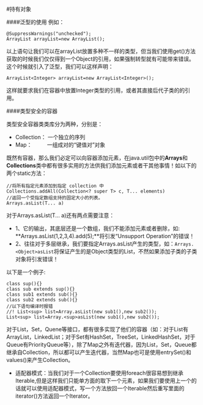 #持有对象

####泛型的使用
例如：
	
	@SuppressWarnings("unchecked");
	ArrayList arrayList=new ArrayList();

以上语句让我们可以在arrayList放置多种不一样的类型，但当我们使用get()方法获取的时候我们仅仅得到一个Object的引用，如果强制转型就有可能带来错误。这个时候就引入了泛型，我们可以这样声明：

	ArrayList<Integer> arrayList=new ArrayList<Integer>();

这样就要求我们在容器中放置Integer类型的引用，或者其直接后代子类的的引用。

####类型安全的容器

类型安全容器类类库分为两种，分别是：

- Collection： 一个独立的序列
- Map： &nbsp;&nbsp;&nbsp;&nbsp;&nbsp;&nbsp;&nbsp;&nbsp;&nbsp;一组成对的“键值对”对象

既然有容器，那么我们必定可以向容器添加元素，在java.util包中的**Arrays**和**Collections**类中都有很多实用的方法供我们添加元素或者干其他事情！如以下的两个static方法：
	
	//将所有指定元素添加到指定 collection 中
	Collections.addAll(Collection<? super T> c, T... elements)
	//返回一个受指定数组支持的固定大小的列表。
	Arrays.asList(T... a)

对于Arrays.asList(T... a)还有两点需要注意：

- 1、它的输出，其底层还是一个数组，我们不能添加元素或者删除，如: **Arrays.asList(1,2,3,4).add(5);**将引发“Unsupport Operation”的错误！
- 2、往往对于多层继承，我们要指定Arrays.asList产生的类型，如：`Arrays.<Object>asList`将保证产生的是Object类型的List，不然如果添加子类的子类对象将引发错误！

以下是一个例子:

	class sup(){}
	class sub extends sup(){}
	class sub1 extends sub(){}
	class sub2 extends sub(){}
	//以下语句编译时报错
	//! List<sup> list=Array.asList(new sub1(),new sub2());
	List<sup> list=Array.<sup>asList(new sub1(),new sub2());


对于List，Set，Quene等接口，都有很多实现了他们的容器（如：对于List有ArrayList，LinkedList；对于Set有HashSet，TreeSet，LinkedHashSet，对于Queue有PriorityQueue等），除了Map之外有迭代器，因为List，Set，Queue都继承自Collection，所以都可以产生迭代器，当然Map也可是使用entrySet()和values()来产生Collection。


- 适配器模式：当我们对于一个Collection要使用foreach很容易想到继承Iterable<T>,但是这样我们只能单方面的取下一个元素，如果我们要使用上一个的话就可以使用适配器模式，写一个方法放回一个Iterable<T>然后重写里面的iterator()方法返回一个Iterator<T>。